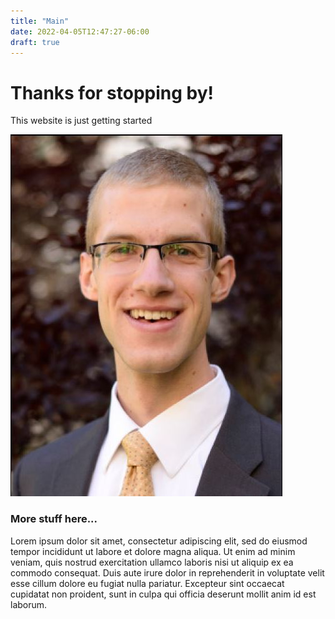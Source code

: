 ```yaml
---
title: "Main"
date: 2022-04-05T12:47:27-06:00
draft: true
---
```


# Thanks for stopping by!

This website is just getting started

![Benjamin D. Smith](Portrait.jpg)

### More stuff here...

Lorem ipsum dolor sit amet, consectetur adipiscing elit, sed do eiusmod tempor incididunt ut labore et dolore magna aliqua. Ut enim ad minim veniam, quis nostrud exercitation ullamco laboris nisi ut aliquip ex ea commodo consequat. Duis aute irure dolor in reprehenderit in voluptate velit esse cillum dolore eu fugiat nulla pariatur. Excepteur sint occaecat cupidatat non proident, sunt in culpa qui officia deserunt mollit anim id est laborum.
